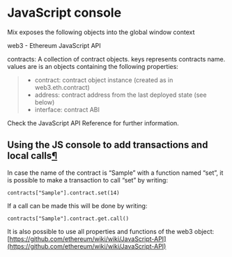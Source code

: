# JavaScript console

Mix exposes the following objects into the global window context

web3 - Ethereum JavaScript API

contracts: A collection of contract objects. keys represents contracts name. values are is an objects containing the following properties:

> * contract: contract object instance \(created as in web3.eth.contract\)
> * address: contract address from the last deployed state \(see below\)
> * interface: contract ABI

Check the JavaScript API Reference for further information.

## Using the JS console to add transactions and local calls[¶](javascript-console.md)

In case the name of the contract is “Sample” with a function named “set”, it is possible to make a transaction to call “set” by writing:

```text
contracts["Sample"].contract.set(14)
```

If a call can be made this will be done by writing:

```text
contracts["Sample"].contract.get.call()
```

It is also possible to use all properties and functions of the web3 object:  
[https://github.com/ethereum/wiki/wiki/JavaScript-API](https://github.com/ethereum/wiki/wiki/JavaScript-API)

